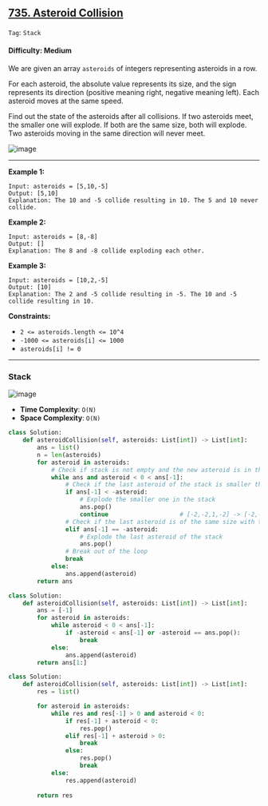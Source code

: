 ## [735. Asteroid Collision](https://leetcode.com/problems/asteroid-collision/)

```Tag```: ```Stack```

#### Difficulty: Medium

We are given an array ```asteroids``` of integers representing asteroids in a row.

For each asteroid, the absolute value represents its size, and the sign represents its direction (positive meaning right, negative meaning left). Each asteroid moves at the same speed.

Find out the state of the asteroids after all collisions. If two asteroids meet, the smaller one will explode. If both are the same size, both will explode. Two asteroids moving in the same direction will never meet.

![image](https://user-images.githubusercontent.com/35042430/226216224-e4df5132-bef4-48fa-9673-39c2125e502f.png)

---

__Example 1:__
```
Input: asteroids = [5,10,-5]
Output: [5,10]
Explanation: The 10 and -5 collide resulting in 10. The 5 and 10 never collide.
```

__Example 2:__
```
Input: asteroids = [8,-8]
Output: []
Explanation: The 8 and -8 collide exploding each other.
```

__Example 3:__
```
Input: asteroids = [10,2,-5]
Output: [10]
Explanation: The 2 and -5 collide resulting in -5. The 10 and -5 collide resulting in 10.
```

__Constraints:__

- ```2 <= asteroids.length <= 10^4```
- ```-1000 <= asteroids[i] <= 1000```
- ```asteroids[i] != 0```

---

### Stack

![image](https://assets.leetcode.com/users/images/60a52a77-d4f5-43f3-aa24-615bb4b77525_1620089157.483139.gif)

- __Time Complexity__: ```O(N)```
- __Space Complexity__: ```O(N)```

```Python
class Solution:
    def asteroidCollision(self, asteroids: List[int]) -> List[int]:
        ans = list()
        n = len(asteroids)
        for asteroid in asteroids:
            # Check if stack is not empty and the new asteroid is in the opposite direction with the last asteroid of the stack
            while ans and asteroid < 0 < ans[-1]:
                # Check if the last asteroid of the stack is smaller than the new asteroid
                if ans[-1] < -asteroid:
                    # Explode the smaller one in the stack
                    ans.pop()
                    continue                    # [-2,-2,1,-2] -> [-2,-2,-2]
                # Check if the last asteroid is of the same size with the new asteroid 
                elif ans[-1] == -asteroid:
                    # Explode the last asteroid of the stack
                    ans.pop()
                # Break out of the loop
                break
            else:
                ans.append(asteroid)
        return ans
```

```Python
class Solution:
    def asteroidCollision(self, asteroids: List[int]) -> List[int]:
        ans = [-1]
        for asteroid in asteroids:
            while asteroid < 0 < ans[-1]:
                if -asteroid < ans[-1] or -asteroid == ans.pop():
                    break
            else:
                ans.append(asteroid)
        return ans[1:]
```

```Python
class Solution:
    def asteroidCollision(self, asteroids: List[int]) -> List[int]:
        res = list()

        for asteroid in asteroids:
            while res and res[-1] > 0 and asteroid < 0:
                if res[-1] + asteroid < 0:
                    res.pop()
                elif res[-1] + asteroid > 0:
                    break
                else:
                    res.pop()
                    break
            else:
                res.append(asteroid)
                
        return res
```
